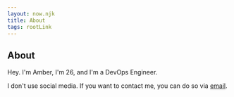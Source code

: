 ```yaml
---
layout: now.njk
title: About
tags: rootLink
---
```


## About

Hey. I'm Amber, I'm 26, and I'm a DevOps Engineer.

I don't use social media. If you want to contact me, you can do so via [email][1].

[1]: mailto:hello@amber.vision
